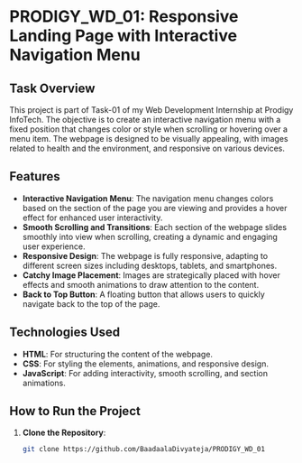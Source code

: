 # PRODIGY_WD_01: Responsive Landing Page with Interactive Navigation Menu

## Task Overview

This project is part of Task-01 of my Web Development Internship at Prodigy InfoTech. The objective is to create an interactive navigation menu with a fixed position that changes color or style when scrolling or hovering over a menu item. The webpage is designed to be visually appealing, with images related to health and the environment, and responsive on various devices.

## Features

- **Interactive Navigation Menu**: The navigation menu changes colors based on the section of the page you are viewing and provides a hover effect for enhanced user interactivity.
- **Smooth Scrolling and Transitions**: Each section of the webpage slides smoothly into view when scrolling, creating a dynamic and engaging user experience.
- **Responsive Design**: The webpage is fully responsive, adapting to different screen sizes including desktops, tablets, and smartphones.
- **Catchy Image Placement**: Images are strategically placed with hover effects and smooth animations to draw attention to the content.
- **Back to Top Button**: A floating button that allows users to quickly navigate back to the top of the page.

## Technologies Used

- **HTML**: For structuring the content of the webpage.
- **CSS**: For styling the elements, animations, and responsive design.
- **JavaScript**: For adding interactivity, smooth scrolling, and section animations.

## How to Run the Project

1. **Clone the Repository**:
   ```bash
   git clone https://github.com/BaadaalaDivyateja/PRODIGY_WD_01
